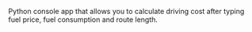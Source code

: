 Python console app that allows you to calculate driving cost after typing fuel price, 
fuel consumption and route length.